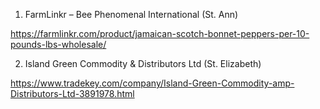 
1. FarmLinkr – Bee Phenomenal International (St. Ann)


https://farmlinkr.com/product/jamaican-scotch-bonnet-peppers-per-10-pounds-lbs-wholesale/


2. Island Green Commodity & Distributors Ltd (St. Elizabeth)

https://www.tradekey.com/company/Island-Green-Commodity-amp-Distributors-Ltd-3891978.html
